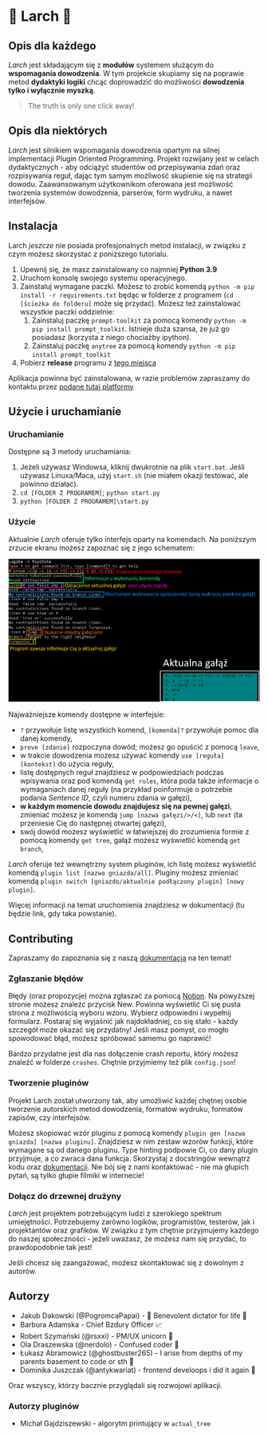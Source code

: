 # :leaves: Larch :leaves:

## Opis dla każdego

*Larch* jest składającym się z **modułów** systemem służącym do **wspomagania dowodzenia**. W tym projekcie skupiamy się na poprawie metod **dydaktyki logiki** chcąc doprowadzić do możliwości **dowodzenia tylko i wyłącznie myszką**.

> The truth is only one click away!

## Opis dla niektórych

*Larch* jest silnikiem wspomagania dowodzenia opartym na silnej implementacji Plugin Oriented Programming. Projekt rozwijany jest w celach dydaktycznych - aby odciążyć studentów od przepisywania zdań oraz rozpisywania reguł, dając tym samym możliwość skupienie się na strategii dowodu. Zaawansowanym użytkownikom oferowana jest możliwość tworzenia systemów dowodzenia, parserów, form wydruku, a nawet interfejsów.

## Instalacja

Larch *jeszcze* nie posiada profesjonalnych metod instalacji, w związku z czym możesz skorzystać z poniższego tutorialu.

1. Upewnij się, że masz zainstalowany co najmniej **Python 3.9**
2. Uruchom konsolę swojego systemu operacyjnego.
3. Zainstaluj wymagane paczki. Możesz to zrobić komendą `python -m pip install -r requirements.txt` będąc w folderze z programem (`cd [ścieżka do folderu]` może się przydać). Możesz też zainstalować wszystkie paczki oddzielnie:
   1. Zainstaluj paczkę `prompt-toolkit` za pomocą komendy `python -m pip install prompt_toolkit`. Istnieje duża szansa, że już go posiadasz (korzysta z niego chociażby ipython).
   2. Zainstaluj paczkę `anytree` za pomocą komendy `python -m pip install prompt_toolkit`
4. Pobierz **release** programu z [tego miejsca](https://github.com/PogromcaPapai/Larch/releases)

Aplikacja powinna być zainstalowana, w razie problemów zapraszamy do kontaktu przez [podane tutaj platformy](https://www.notion.so/szymanski/Contributing-fca3bb2330794dc682732a08752a1fb8#3dc32cec72874db48f40b2601540b01f)

## Użycie i uruchamianie

### Uruchamianie

Dostępne są 3 metody uruchamiania:

1. Jeżeli używasz Windowsa, kliknij dwukrotnie na plik `start.bat`. Jeśli używasz Linuxa/Maca, użyj `start.sh` (nie miałem okazji testować, ale powinno działać).
2. `cd [FOLDER Z PROGRAMEM]`; `python start.py`
3. `python [FOLDER Z PROGRAMEM]\start.py`

### Użycie

Aktualnie *Larch* oferuje tylko interfejs oparty na komendach. Na poniższym zrzucie ekranu możesz zapoznać się z jego schematem:

![Zrzut ekranu z interfejsem](media/CLI_image.png)

Najważniejsze komendy dostępne w interfejsie:

- `?` przywołuje listę wszystkich komend, `[komenda]?` przywołuje pomoc dla danej komendy,
- `prove [zdanie]` rozpoczyna dowód; możesz go opuścić z pomocą `leave`,
- w trakcie dowodzenia możesz używać komendy `use [reguła] [kontekst]` do użycia reguły,
- listę dostępnych reguł znajdziesz w podpowiedziach podczas wpisywania oraz pod komendą `get rules`, która poda także informacje o wymaganiach danej reguły (na przykład poinformuje o potrzebie podania *Sentence ID*, czyli numeru zdania w gałęzi),
- **w każdym momencie dowodu znajdujesz się na pewnej gałęzi**, zmieniać możesz je komendą `jump [nazwa gałęzi/>/<]`, lub `next` (ta przeniesie Cię do następnej otwartej gałęzi),
- swój dowód możesz wyświetlić w łatwiejszej do zrozumienia formie z pomocą komendy `get tree`, gałąź możesz wyświetlić komendą `get branch`,

*Larch* oferuje też wewnętrzny system pluginów, ich listę możesz wyświetlić komendą `plugin list [nazwa gniazda/all]`. Pluginy możesz zmieniać komendą `plugin switch [gniazdo/aktualnie podłączony plugin] [nowy plugin]`.

Więcej informacji na temat uruchomienia znajdziesz w dokumentacji (tu będzie link, gdy taka powstanie).

## Contributing

Zapraszamy do zapoznania się z naszą [dokumentacją](https://www.notion.so/szymanski/Contributing-fca3bb2330794dc682732a08752a1fb8#f3fb30b566cf4ecb9a1173b578229736) na ten temat!

### Zgłaszanie błędów

Błędy (oraz propozycje) można zgłaszać za pomocą [Notion](https://www.notion.so/szymanski/4a180f6826464e9dac60dd9c18c5ac0b?v=56fec8f735024f94ab421aa97cab3dc8). Na powyższej stronie możesz znaleźć przycisk New. Powinna wyświetlić Ci się pusta strona z możliwością wyboru wzoru. Wybierz odpowiedni i wypełnij formularz. Postaraj się wyjaśnić jak najdokładniej, co się stało - każdy szczegół może okazać się przydatny! Jeśli masz pomysł, co mogło spowodować błąd, możesz spróbować samemu go naprawić!

Bardzo przydatne jest dla nas dołączenie crash reportu, który możesz znaleźć w folderze `crashes`. Chętnie przyjmiemy też plik `config.json`!

### Tworzenie pluginów

Projekt Larch został utworzony tak, aby umożliwić każdej chętnej osobie tworzenie autorskich metod dowodzenia, formatów wydruku, formatów zapisów, czy interfejsów. 

Możesz skopiować wzór pluginu z pomocą komendy `plugin gen [nazwa gniazda] [nazwa pluginu]`. Znajdziesz w nim zestaw wzorów funkcji, które wymagane są od danego pluginu. Type hinting podpowie Ci, co dany plugin przyjmuje, a co zwraca dana funkcja. Skorzystaj z docstringów wewnątrz kodu oraz [dokumentacji](https://www.notion.so/szymanski/c162be5ad2a042da816a04bb1d704bf8?v=9725078b87e940ab93a5c9950b455d4d). Nie bój się z nami kontaktować - nie ma głupich pytań, są tylko głupie filmiki w internecie!

### Dołącz do drzewnej drużyny

*Larch* jest projektem potrzebującym ludzi z szerokiego spektrum umiejętności. Potrzebujemy zarówno logików, programistów, testerów, jak i projektantów oraz grafików. W związku z tym chętnie przyjmujemy każdego do naszej społeczności - jeżeli uważasz, że możesz nam się przydać, to prawdopodobnie tak jest!

Jeśli chcesz się zaangażować, możesz skontaktować się z dowolnym z autorów.

## Autorzy

- Jakub Dakowski (@PogromcaPapai) - :crown: Benevolent dictator for life :crown:
- Barbura Adamska - Chief Bzdury Officer :chart_with_upwards_trend:
- Robert Szymański (@rsxxi) - PM/UX unicorn :unicorn:
- Ola Draszewska (@nerdolo) - Confused coder :space_invader:
- Łukasz Abramowicz (@ghostbuster265) - I arise from depths of my parents basement to code or sth :octopus:
- Dominika Juszczak (@antykwariat) - frontend develoops i did it again :lizard:

Oraz wszyscy, którzy bacznie przyglądali się rozwojowi aplikacji.

### Autorzy pluginów

- Michał Gajdziszewski - algorytm printujący w `actual_tree`
